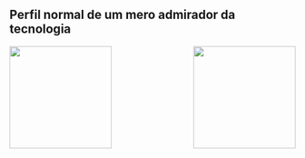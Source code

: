 ## Perfil normal de um mero admirador da tecnologia

<div>
  
  <img  height="180em" src="https://github-readme-stats.vercel.app/api?username=Kabaljr&show_icons=true&theme=great-gatsby&include_all_commits=true&count_private=true"/>
  <img align="right" height="180em" src="https://github-readme-stats.vercel.app/api/top-langs/?username=Kabaljr&layout=compact&langs_count=16&theme=great-gatsby"/>
</div>
<br>
